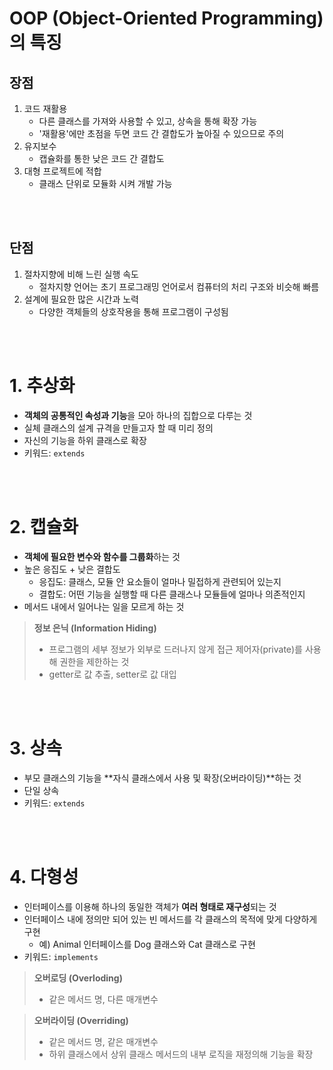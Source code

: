 # OOP (Object-Oriented Programming)의 특징

## 장점
1.  코드 재활용
    - 다른 클래스를 가져와 사용할 수 있고, 상속을 통해 확장 가능
    - '재활용'에만 초점을 두면 코드 간 결합도가 높아질 수 있으므로 주의
2. 유지보수
    - 캡슐화를 통한 낮은 코드 간 결합도
3. 대형 프로젝트에 적합
    - 클래스 단위로 모듈화 시켜 개발 가능

<br><br>

## 단점
1. 절차지향에 비해 느린 실행 속도
    - 절차지향 언어는 초기 프로그래밍 언어로서 컴퓨터의 처리 구조와 비슷해 빠름
2. 설계에 필요한 많은 시간과 노력
    - 다양한 객체들의 상호작용을 통해 프로그램이 구성됨

<br><br>

# 1. 추상화
- **객체의 공통적인 속성과 기능**을 모아 하나의 집합으로 다루는 것
- 실체 클래스의 설계 규격을 만들고자 할 때 미리 정의
- 자신의 기능을 하위 클래스로 확장
- 키워드: ```extends```

<br><br>

# 2. 캡슐화
- **객체에 필요한 변수와 함수를 그룹화**하는 것
- 높은 응집도 + 낮은 결합도
    - 응집도: 클래스, 모듈 안 요소들이 얼마나 밀접하게 관련되어 있는지
    - 결합도: 어떤 기능을 실행할 때 다른 클래스나 모듈들에 얼마나 의존적인지
- 메서드 내에서 일어나는 일을 모르게 하는 것
> **정보 은닉 (Information Hiding)**  
> - 프로그램의 세부 정보가 외부로 드러나지 않게 접근 제어자(private)를 사용해 권한을 제한하는 것
> - getter로 값 추출, setter로 값 대입

<br><br>

# 3. 상속
- 부모 클래스의 기능을 **자식 클래스에서 사용 및 확장(오버라이딩)**하는 것
- 단일 상속
- 키워드: ```extends```

<br><br>

# 4. 다형성
- 인터페이스를 이용해 하나의 동일한 객체가 **여러 형태로 재구성**되는 것
- 인터페이스 내에 정의만 되어 있는 빈 메서드를 각 클래스의 목적에 맞게 다양하게 구현
    - 예) Animal 인터페이스를 Dog 클래스와 Cat 클래스로 구현
- 키워드: ```implements```
> **오버로딩 (Overloding)**  
> - 같은 메서드 명, 다른 매개변수

> **오버라이딩 (Overriding)**
> - 같은 메서드 명, 같은 매개변수
> - 하위 클래스에서 상위 클래스 메서드의 내부 로직을 재정의해 기능을 확장
